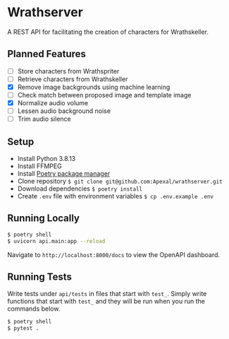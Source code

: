 # Wrathserver

A REST API for facilitating the creation of characters for Wrathskeller.

## Planned Features

- [ ] Store characters from Wrathspriter
- [ ] Retrieve characters from Wrathskeller
- [x] Remove image backgrounds using machine learning
- [ ] Check match between proposed image and template image
- [x] Normalize audio volume
- [ ] Lessen audio background noise
- [ ] Trim audio silence

## Setup
- Install Python 3.8.13
- Install FFMPEG
- Install [Poetry package manager](https://python-poetry.org/docs/)
- Clone repository `$ git clone git@github.com:Apexal/wrathserver.git`
- Download dependencies `$ poetry install`
- Create `.env` file with environment variables `$ cp .env.example .env`

## Running Locally

```bash
$ poetry shell
$ uvicorn api.main:app --reload
```

Navigate to `http://localhost:8000/docs` to view the OpenAPI dashboard.

## Running Tests

Write tests under `api/tests` in files that start with `test_`. Simply write functions that start with `test_` and they will be run when you run the commands below.

```bash
$ poetry shell
$ pytest .
```
